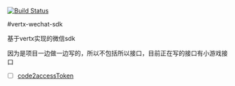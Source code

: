[![Build Status](https://travis-ci.org/okou19900722/vertx-wechat-sdk.svg?branch=master)](https://travis-ci.org/okou19900722/vertx-wechat-sdk)

#vertx-wechat-sdk

基于vertx实现的微信sdk

因为是项目一边做一边写的，所以不包括所以接口，目前正在写的接口有小游戏接口

- [ ] [code2accessToken](https://developers.weixin.qq.com/minigame/dev/document/open-api/login/code2accessToken.html)